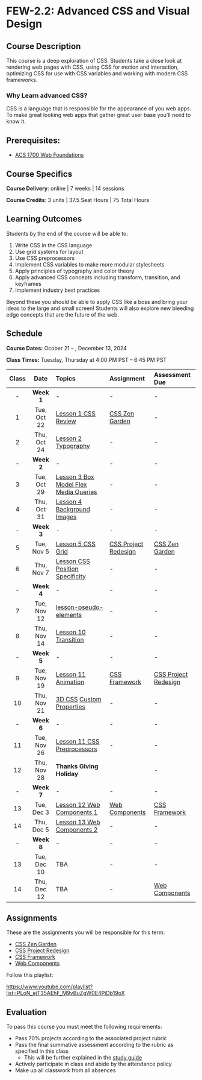 # FEW-2.2: Advanced CSS and Visual Design

## Course Description

This course is a deep exploration of CSS. Students take a close look at rendering web pages with CSS, using CSS for motion and interaction, optimizing CSS for use with CSS variables and working with modern CSS frameworks.

### Why Learn advanced CSS? 

CSS is a language that is responsible for the appearance of you web apps. To make great looking web apps that gather great user base you'll need to know it. 

## Prerequisites:

- [ACS 1700 Web Foundations](https://github.com/Tech-at-DU/ACS-1700-WEB-Web-Foundations)

## Course Specifics

**Course Delivery**: online | 7 weeks | 14 sessions

**Course Credits**: 3 units | 37.5 Seat Hours | 75 Total Hours

## Learning Outcomes

Students by the end of the course will be able to:

1. Write CSS in the CSS language
1. Use grid systems for layout
1. Use CSS preprocessors
1. Implement CSS variables to make more modular stylesheets
1. Apply principles of typography and color theory
1. Apply advanced CSS concepts including transform, transition, and keyframes
1. Implement industry best practices

Beyond these you should be able to apply CSS like a boss and bring your ideas to the large and small screen! Students will also explore new bleeding edge concepts that are the future of the web. 

## Schedule

**Course Dates:** Ocober 21 – , December 13, 2024

**Class Times:** Tuesday, Thursday at 4:00 PM PST – 6:45 PM PST

| Class |    Date   |             Topics           | Assignment |  Assessment Due  |
|:-----:|:---------:|:-----------------------------|:-----------|:-----------------|
| -  | **Week 1** | - | - | - |
|  1 |  Tue, Oct 22 | [Lesson 1 CSS Review]        | [CSS Zen Garden] | -          |
|  2 |  Thu, Oct 24 | [Lesson 2 Typography]        | -          | -                |
| -  | **Week 2**   | -                            | -          | -                |
|  3 |  Tue, Oct 29 | [Lesson 3 Box Model Flex] [Media Queries] | - | -            |
|  4 |  Thu, Oct 31 | [Lesson 4 Background Images] | -          | - |
| -  | **Week 3**   | -                            | -          | -                |
|  5 |  Tue, Nov  5 | [Lesson 5 CSS Grid]    | [CSS Project Redesign] |[CSS Zen Garden] |
|  6 |  Thu, Nov  7 | [Lesson CSS Position] [Specificity]      | -          | -                |
| -  | **Week 4**   | -                            | -          | -                |
|  7 |  Tue, Nov 12 | [lesson-pseudo-elements]     | -          | -                |
|  8 |  Thu, Nov 14 | [Lesson 10 Transition]       | -          | -                |
| -  | **Week 5**   | -                            | -          | -                |
|  9 |  Tue, Nov 19 | [Lesson 11 Animation]        | [CSS Framework] | [CSS Project Redesign] |
| 10 |  Thu, Nov 21 | [3D CSS] [Custom Properties] | -          | -                |
| -  | **Week 6**   | -                            | -          | -                |
| 11 |  Tue, Nov 26 | [Lesson 11 CSS Preprocessors] | -          | -                |
| 12 |  Thu, Nov 28 | **Thanks Giving Holiday** |  | -         |
| -  | **Week 7**   | -                            | -          | -                |
| 13 |  Tue, Dec  3 | [Lesson 12 Web Components 1] | [Web Components] | [CSS Framework] |
| 14 |  Thu, Dec  5 | [Lesson 13 Web Components 2] | -          | -                |
| -  | **Week 8**   | -                            | -          | -                |
| 13 |  Tue, Dec 10 | TBA                          | -          | -                |
| 14 |  Thu, Dec 12 | TBA                          | -          | [Web Components] |

<!-- | 15 |  Wed, Dec  6 | Final Assessment | [Style Lit Elements](https://www.youtube.com/watch?v=Xt7blcyuw5s) | -->

<!-- Lessons -->
[Lesson 1 CSS Review]: lessons/lesson-01.md
[Lesson 2 Typography]: lessons/lesson-02.md
[Lesson 3 Box Model Flex]: lessons/lesson-03.md
[Lesson 4 Background Images]: lessons/lesson-04.md
[Lesson 5 CSS Grid]: lessons/lesson-05.md
[Lesson 6 CSS Frameworks]: lessons/lesson-06.md
[Lesson 7 Make a CSS Framework]: lessons/lesson-07.md
[Lesson 8 Styling Navbars]: lessons/lesson-08.md
[Lesson 9 Form Controls]: lessons/lesson-09.md
[Lesson 10 Transition]: lessons/lesson-10.md
[Lesson 11 Animation]: lessons/lesson-11.md

[Custom Properties]: lessons/custom-properties.md

[3D CSS]: lessons/3d-css.md

[Lesson 11 CSS Preprocessors]: lessons/lesson-12.md
[Lesson 12 Web Components 1]: lessons/lesson-15.md
[Lesson 13 Web Components 2]: lessons/lesson-16.md
[Lesson CSS Position]: lessons/lesson-position.md
[Site Redesign]: assignments/assignment-redesign.md
[lesson-pseudo-elements]: lessons/lesson-pseudo-elements.md

[Lesson 12]: lessons/lesson-12.md
[Lesson 13]: lessons/lesson-13.md
[Lesson 14]: lessons/lesson-14.md
[Lesson 15]: lessons/lesson-15.md
[Lesson 16]: lessons/lesson-16.md
[Lesson 17]: lessons/lesson-17.md
[Lesson 18]: lessons/lesson-18.md
[Lesson 19]: lessons/lesson-19.md
[Media Queries]: lessons/media-queries.md
[Specificity]: lessons/specificity.md

<!-- Assignments -->
[CSS Diner CSS ZenGarden Type]: lessons/lesson-01.md#after-class
[CSS Zen Garden Card and Button]: lessons/lesson-03.md#after-class
[CSS Zen Garden Background Images]: lessons/lesson-04.md#after-class
[CSS Zen Garden Grid]: lessons/lesson-05.md#after-class
[CSS Zen Garden + CSS Framework]: lessons/lesson-06.md#after-class
[Your CSS Framework]: lessons/lesson-07.md#after-class
[Your framework Navbars]: lessons/lesson-08.md#after-class
[Lesson 9 Form Controls]: lessons/lesson-09.md#after-class

[CSS Zen Garden]: ./assignments/css-zen-garden.md
[CSS Project Redesign]: ./assignments/project-redesign.md 
[CSS Framework]: ./assignments/css-framework.md 
[Web Components]: ./assignments/web-components.md

## Assignments

These are the assignments you will be responsible for this term: 

- [CSS Zen Garden] <!-- You style the CSS Zen Garden -->
- [CSS Project Redesign] <!-- Restyle one of your past projects -->
- [CSS Framework] <!-- Your CSS Framework -->
- [Web Components] <!-- You invent a web component -->

Follow this playlist:

https://www.youtube.com/playlist?list=PLoN_ejT35AEhF_M9vBuZgW0E4PiDb19oX

## Evaluation

To pass this course you must meet the following requirements:

- Pass 70% projects according to the associated project rubric
- Pass the final summative assessment according to the rubric as specified in this class
    - This will be further explained in the [study guide](study-guide.md)
- Actively participate in class and abide by the attendance policy
- Make up all classwork from all absences

<!-- 

if this class was self directed

- Assignments 
    - CSSZenGarden
    - Website Redesign 
    - CSS Framework
    - Web Component 
- Exercises 
    - 

-->
